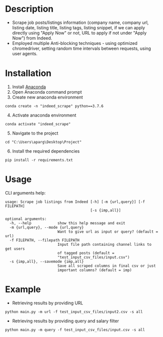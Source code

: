 # Description
* Scrape job posts/listings information (company name, company url, listing date, listing title, listing tags, listing snippet, if we can apply directly using "Apply Now" or not, URL to apply if not under "Apply Now") from Indeed.
* Employed multiple Anti-blocking techniques - using optimized chromedriver, setting random time intervals between requests, using user agents.

# Installation
1.	Install [Anaconda](https://www.anaconda.com/)
2.	Open Anaconda command prompt
3.	Create new anaconda environment
```
conda create -n "indeed_scrape" python==3.7.6
```
4.	Activate anaconda environment
```
conda activate "indeed_scrape"
```
5. Navigate to the project
```
cd "C:\Users\aparg\Desktop\Project"
```
6.	Install the required dependencies
```
pip install -r requirements.txt
```

# Usage
CLI arguments help:
```
usage: Scrape job listings from Indeed [-h] [-m {url,query}] [-f FILEPATH]
                                       [-s {imp,all}]

optional arguments:
  -h, --help            show this help message and exit
  -m {url,query}, --mode {url,query}
                        Want to give url as input or query? (default = url)
  -f FILEPATH, --filepath FILEPATH
                        Input file path containing channel links to get users
                        of tagged posts (default =
                        "test_input_csv_files/input.csv")
  -s {imp,all}, --savemode {imp,all}
                        Save all scraped columns in final csv or just
                        important columns? (default = imp)
```

# Example

* Retrieving results by providing URL
```
python main.py -m url -f test_input_csv_files/input2.csv -s all
```

* Retrieving results by providing query and salary filter
```
python main.py -m query -f test_input_csv_files/input.csv -s all
```
